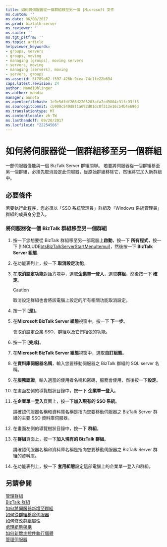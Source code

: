 ```yaml
---
title: 如何將伺服器從一個群組移至另一個 |Microsoft 文件
ms.custom: ''
ms.date: 06/08/2017
ms.prod: biztalk-server
ms.reviewer: ''
ms.suite: ''
ms.tgt_pltfrm: ''
ms.topic: article
helpviewer_keywords:
- groups, servers
- groups, moving
- managing [groups], moving servers
- servers, moving
- managing [servers], moving
- servers, groups
ms.assetid: 3f789a62-f597-426b-9cea-74c1fe22b694
caps.latest.revision: 24
author: MandiOhlinger
ms.author: mandia
manager: anneta
ms.openlocfilehash: 1c9e5dfdf266d2205283afa7cd9804c31fc93ff3
ms.sourcegitcommit: cb908c540d8f1a692d01dc8f313e16cb4b4e696d
ms.translationtype: MT
ms.contentlocale: zh-TW
ms.lasthandoff: 09/20/2017
ms.locfileid: "22254566"
---
```

# <a name="how-to-move-a-server-from-one-group-to-another"></a>如何將伺服器從一個群組移至另一個群組
一部伺服器僅能與一個 BizTalk Server 群組關聯。 若要將伺服器從一個群組移至另一個群組，必須先取消設定此伺服器，從原始群組移除它，然後將它加入新群組中。  
  
## <a name="prerequisites"></a>必要條件  
 若要執行此程序，您必須以「SSO 系統管理員」群組及「Windows 系統管理員」群組的成員身分登入。  
  
### <a name="to-move-a-server-from-one-biztalk-group-to-another"></a>將伺服器從一個 BizTalk 群組移至另一個群組  
  
1.  按一下您想要從 BizTalk 群組移至另一部電腦上**啟動**，按一下 **所有程式**，按一下  [!INCLUDE[btsBizTalkServerStartMenuItemui](../includes/btsbiztalkserverstartmenuitemui-md.md)]，然後按一下  **BizTalk Server 組態**.  
  
2.  在功能表列上，按一下 **取消設定功能**。  
  
3.  在**取消設定功能**對話方塊中，選取**企業單一登入**，選取**群組**，然後按一下 **確定**。  
  
    > [!CAUTION]
    >  取消設定群組也會將該電腦上設定的所有相關功能取消設定。  
  
4.  按一下 **[是]**。  
  
5.  在**Microsoft BizTalk Server 組態**視窗中，按一下 **下一步**。  
  
     會取消設定企業 SSO、群組以及它們相依的功能。  
  
6.  按一下 **[完成]**。  
  
7.  在**Microsoft BizTalk Server 組態**視窗中，選取**自訂組態**。  
  
8.  在**資料庫伺服器名稱**，輸入您要移動伺服器之 BizTalk 群組的 SQL server 名稱。  
  
9. 在**服務認證**，輸入適當的使用者名稱和密碼，服務會使用，然後按一下**設定**。  
  
10. 在畫面左側的導覽樹狀目錄中，按一下 **企業單一登入**。  
  
11. 在**企業單一登入**頁面上，按一下**加入現有的 SSO 系統**。  
  
     請確認伺服器名稱和資料庫名稱是指向您要移動伺服器之 BizTalk Server 群組的主要 SSO 資料庫伺服器。  
  
12. 在畫面左側的導覽樹狀目錄中，按一下 **群組**。  
  
13. 在**群組**頁面上，按一下**加入現有的 BizTalk 群組**。  
  
     請確認伺服器名稱和資料庫名稱是指向您要移動伺服器之 BizTalk Server 群組的資料庫。  
  
14. 在功能表列上，按一下 **套用組態**設定這部電腦上的企業單一登入和群組。  
  
## <a name="see-also"></a>另請參閱  
 [管理群組](../core/managing-groups.md)   
 [BizTalk 群組](../core/biztalk-groups.md)   
 [如何將伺服器新增至群組](../core/how-to-add-a-server-to-a-group.md)   
 [如何從群組移除伺服器](../core/how-to-remove-a-server-from-a-group.md)   
 [如何修改群組屬性](../core/how-to-modify-group-properties.md)   
 [處理組態架構](../install-and-config-guides/working-with-the-configuration-framework.md)   
 [如何新增主控件執行個體](../core/how-to-add-a-host-instance.md)   
 [管理伺服器](../core/managing-servers.md)